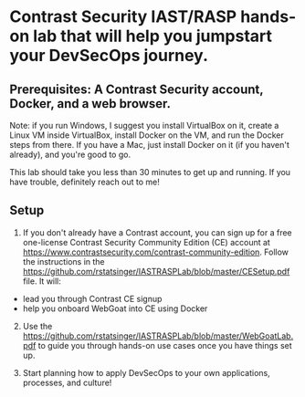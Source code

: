 
# Contrast Security IAST/RASP hands-on lab that will help you jumpstart your DevSecOps journey. 

## Prerequisites: A Contrast Security account, Docker, and a web browser. 

Note: if you run Windows, I suggest you install VirtualBox on it, create a Linux VM inside VirtualBox, install Docker on the VM, and run the Docker steps from there. If you have a Mac, just install Docker on it (if you haven't already), and you're good to go.

This lab should take you less than 30 minutes to get up and running. If you have trouble, definitely reach out to me!

## Setup

1. If you don't already have a Contrast account, you can sign up for a free one-license Contrast Security Community Edition (CE) account at https://www.contrastsecurity.com/contrast-community-edition. Follow the instructions in the https://github.com/rstatsinger/IASTRASPLab/blob/master/CESetup.pdf file. It will:

- lead you through Contrast CE signup
- help you onboard WebGoat into CE using Docker

2. Use the https://github.com/rstatsinger/IASTRASPLab/blob/master/WebGoatLab.pdf to guide you through hands-on use cases once you have things set up.

3. Start planning how to apply DevSecOps to your own applications, processes, and culture!
